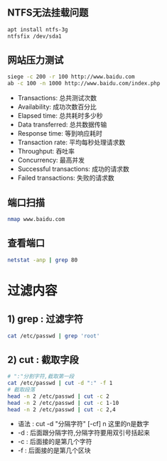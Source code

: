 ## NTFS无法挂载问题
``` bash
apt install ntfs-3g
ntfsfix /dev/sda1
```

## 网站压力测试
``` bash
siege -c 200 -r 100 http://www.baidu.com
ab -c 100 -n 1000 http://www.baidu.com/index.php
```
- Transactions: 总共测试次数
- Availability: 成功次数百分比
- Elapsed time: 总共耗时多少秒
- Data transferred: 总共数据传输
- Response time: 等到响应耗时
- Transaction rate: 平均每秒处理请求数
- Throughput: 吞吐率
- Concurrency: 最高并发
- Successful transactions: 成功的请求数
- Failed transactions: 失败的请求数

## 端口扫描
``` bash
nmap www.baidu.com
```

## 查看端口
``` bash
netstat -anp | grep 80
```

# 过滤内容
## 1) grep : 过滤字符
``` bash
cat /etc/passwd | grep 'root'
```

## 2) cut : 截取字段
``` bash
# ":"分割字符,截取第一段
cat /etc/passwd | cut -d ":" -f 1
# 截取段落
head -n 2 /etc/passwd | cut -c 2
head -n 2 /etc/passwd | cut -c 1-10
head -n 2 /etc/passwd | cut -c 2,4
```
- 语法 : cut -d "分隔字符" [-cf] n 这里的n是数字
- -d : 后面跟分隔字符,分隔字符要用双引号括起来
- -c : 后面接的是第几个字符
- -f : 后面接的是第几个区块

